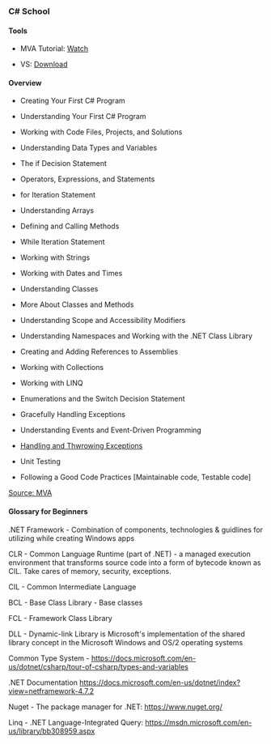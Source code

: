 ### C# School

#### Tools

- MVA Tutorial: [Watch](https://mva.microsoft.com/en-US/training-courses/c-fundamentals-for-absolute-beginners-16169)

- VS: [Download](https://visualstudio.microsoft.com/vs/)

#### Overview

- Creating Your First C# Program

- Understanding Your First C# Program

- Working with Code Files, Projects, and Solutions

- Understanding Data Types and Variables

- The if Decision Statement

- Operators, Expressions, and Statements

- for Iteration Statement

- Understanding Arrays

- Defining and Calling Methods

- While Iteration Statement

- Working with Strings

- Working with Dates and Times

- Understanding Classes

- More About Classes and Methods

- Understanding Scope and Accessibility Modifiers

- Understanding Namespaces and Working with the .NET Class Library

- Creating and Adding References to Assemblies

- Working with Collections

- Working with LINQ

- Enumerations and the Switch Decision Statement

- Gracefully Handling Exceptions

- Understanding Events and Event-Driven Programming

- [Handling and Thwrowing Exceptions](Exceptions/Program.cs)

- Unit Testing

- Following a Good Code Practices [Maintainable code, Testable code]

[Source: MVA](https://mva.microsoft.com/en-US/training-courses/c-fundamentals-for-absolute-beginners-16169?l=JUpuxzQIC_5506218949#overview)

#### Glossary for Beginners

.NET Framework - Combination of components, technologies & guidlines for utilizing while creating Windows apps

CLR - Common Language Runtime (part of .NET) - a managed execution environment that transforms source code into a form of bytecode known as CIL. Take cares of memory, security, exceptions.

CIL - Common Intermediate Language

BCL - Base Class Library - Base classes

FCL - Framework Class Library

DLL - Dynamic-link Library is Microsoft's implementation of the shared library concept in the Microsoft Windows and OS/2 operating systems

Common Type System - https://docs.microsoft.com/en-us/dotnet/csharp/tour-of-csharp/types-and-variables

.NET Documentation https://docs.microsoft.com/en-us/dotnet/index?view=netframework-4.7.2

Nuget - The package manager for .NET: https://www.nuget.org/

Linq - .NET Language-Integrated Query: https://msdn.microsoft.com/en-us/library/bb308959.aspx
